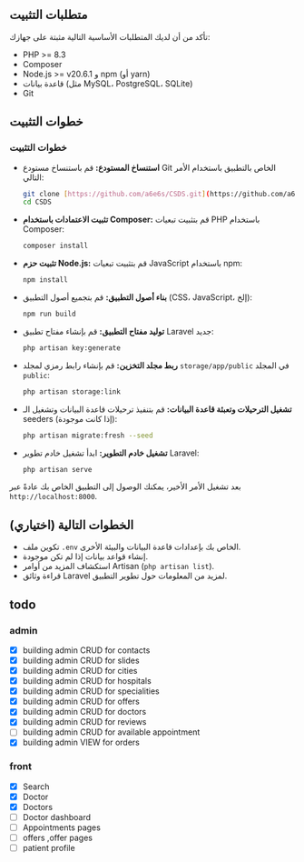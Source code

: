 ## متطلبات التثبيت

تأكد من أن لديك المتطلبات الأساسية التالية مثبتة على جهازك:

* PHP >= 8.3
* Composer
* Node.js >= v20.6.1 و npm (أو yarn) 
* قاعدة بيانات (مثل MySQL، PostgreSQL، SQLite)
* Git

## خطوات التثبيت

### خطوات التثبيت

*  **استنساخ المستودع:** قم باستنساخ مستودع Git الخاص بالتطبيق باستخدام الأمر التالي:
    ```bash
    git clone [https://github.com/a6e6s/CSDS.git](https://github.com/a6e6s/CSDS.git)
    cd CSDS
    ```

*  **تثبيت الاعتمادات باستخدام Composer:** قم بتثبيت تبعيات PHP باستخدام Composer:
    ```bash
    composer install
    ```

*  **تثبيت حزم Node.js:** قم بتثبيت تبعيات JavaScript باستخدام npm:
    ```bash
    npm install
    ```

*  **بناء أصول التطبيق:** قم بتجميع أصول التطبيق (CSS، JavaScript، إلخ):
    ```bash
    npm run build
    ```

*  **توليد مفتاح التطبيق:** قم بإنشاء مفتاح تطبيق Laravel جديد:
    ```bash
    php artisan key:generate
    ```

*  **ربط مجلد التخزين:** قم بإنشاء رابط رمزي لمجلد `storage/app/public` في المجلد `public`:
    ```bash
    php artisan storage:link
    ```

*  **تشغيل الترحيلات وتعبئة قاعدة البيانات:** قم بتنفيذ ترحيلات قاعدة البيانات وتشغيل الـ seeders (إذا كانت موجودة):
    ```bash
    php artisan migrate:fresh --seed
    ```

*  **تشغيل خادم التطوير:** ابدأ تشغيل خادم تطوير Laravel:
    ```bash
    php artisan serve
    ```

بعد تشغيل الأمر الأخير، يمكنك الوصول إلى التطبيق الخاص بك عادةً عبر `http://localhost:8000`.

## الخطوات التالية (اختياري)

* تكوين ملف `.env` الخاص بك بإعدادات قاعدة البيانات والبيئة الأخرى.
* إنشاء قواعد بيانات إذا لم تكن موجودة.
* استكشاف المزيد من أوامر Artisan (`php artisan list`).
* قراءة وثائق Laravel لمزيد من المعلومات حول تطوير التطبيق.




## todo

### admin
  - [x] building admin CRUD for contacts 
  - [x] building admin CRUD for slides 
  - [x] building admin CRUD for cities
  - [x] building admin CRUD for hospitals
  - [x] building admin CRUD for specialities
  - [x] building admin CRUD for offers
  - [x] building admin CRUD for doctors
  - [x] building admin CRUD for reviews
  - [ ] building admin CRUD for available appointment
  - [x] building admin VIEW for orders

### front
  - [x] Search
  - [x] Doctor 
  - [x] Doctors 
  - [ ] Doctor dashboard
  - [ ] Appointments pages
  - [ ] offers ,offer pages
  - [ ] patient profile
